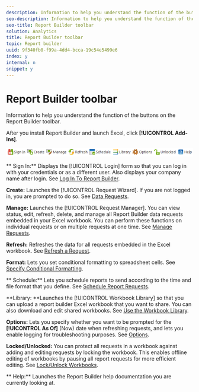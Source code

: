 ```yaml
---
description: Information to help you understand the function of the buttons on the Report Builder toolbar.
seo-description: Information to help you understand the function of the buttons on the Report Builder toolbar.
seo-title: Report Builder toolbar
solution: Analytics
title: Report Builder toolbar
topic: Report builder
uuid: 9f340fb0-f99a-4dd4-bcca-19c54e5499e6
index: y
internal: n
snippet: y
---
```


# Report Builder toolbar

Information to help you understand the function of the buttons on the Report Builder toolbar.

After you install Report Builder and launch Excel, click **[!UICONTROL Add-Ins]**.

![](assets/report_builder_toolbar.png)

** Sign In:** Displays the [!UICONTROL Login] form so that you can log in with your credentials or as a different user. Also displays your company name after login. See [Log In To Report Builder](../../analyze/report-builder/setup/t-loggin-in-to-reportbuilder.md#task_08762953310F4FB0B91C0B1AA5044BAC).

**Create:** Launches the [!UICONTROL Request Wizard]. If you are not logged in, you are prompted to do so. See [Data Requests](../../analyze/report-builder/data-requests/data-requests.md#concept_E14C1E6B63C44D02BF8D80021B4B0F89).

**Manage:** Launches the [!UICONTROL Request Manager]. You can view status, edit, refresh, delete, and manage all Report Builder data requests embedded in your Excel workbook. You can perform these functions on individual requests or on multiple requests at one time. See [Manage Requests](../../analyze/report-builder/manage-requests/r-arb-manage-requests.md).

**Refresh:** Refreshes the data for all requests embedded in the Excel workbook. See [Refresh a Request](../../analyze/report-builder/manage-requests/t-refresh-a-request.md#task_96556DB051A2479A955999D3837EE609).

**Format:** Lets you set conditional formatting to spreadsheet cells. See [Specify Conditional Formatting](../../analyze/report-builder/manage-requests/specify-conditional-formatting.md#concept_14E74D5B12A940588CD56AAB42831DEA).

** Schedule:** Lets you schedule reports to send according to the time and file format that you define. See [Schedule Report Requests](../../analyze/report-builder/schedule-report-requests.md#concept_425CEC16D3B149E09EC341CF12F59FA8).

**Library: **Launches the [!UICONTROL Workbook Library] so that you can upload a report builder Excel workbook that you want to share. You can also download and edit shared workbooks. See [Use the Workbook Library](../../analyze/report-builder/workbook-library/workbook-library.md#concept_4F5B1DF7726A4B17B2308D1F0F8301DA).

**Options:** Lets you specify whether you want to be prompted for the **[!UICONTROL As Of]** (Now) date when refreshing requests, and lets you enable logging for troubleshooting purposes. See [Options](../../analyze/report-builder/options.md#task_99D94C0888294D87AC57A91B4B9CEDBF).

**Locked/Unlocked:** You can protect all requests in a workbook against adding and editing requests by locking the workbook. This enables offline editing of workbooks by pausing all report requests for more efficient editing. See [Lock/Unlock Workbooks](../../analyze/report-builder/workbook-library/protect-wb.md#concept_8FAD0CFBAFDF417ABDDEA4CC26F93F83).

** Help:** Launches the Report Builder help documentation you are currently looking at. 
